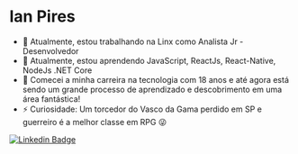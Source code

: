 <!--
**ipires-18/ipires-18** is a ✨ _special_ ✨ repository because its `README.md` (this file) appears on your GitHub profile.
-->

# Ian Pires

- 🔭 Atualmente, estou trabalhando na Linx como Analista Jr - Desenvolvedor 
- 🌱 Atualmente, estou aprendendo JavaScript, ReactJs, React-Native, NodeJs .NET Core
- 🚀 Comecei a minha carreira na tecnologia com 18 anos e até agora está sendo um grande processo de aprendizado e descobrimento em uma área fantástica! 
- ⚡ Curiosidade: Um torcedor do Vasco da Gama perdido em SP e guerreiro é a melhor classe em RPG 😜

[![Linkedin Badge](https://img.shields.io/badge/-LinkedIn-blue?style=flat-square&logo=Linkedin&logoColor=white&link=https://www.linkedin.com/in/ian-pires-23b342143)](https://www.linkedin.com/in/ian-pires-23b342143)
